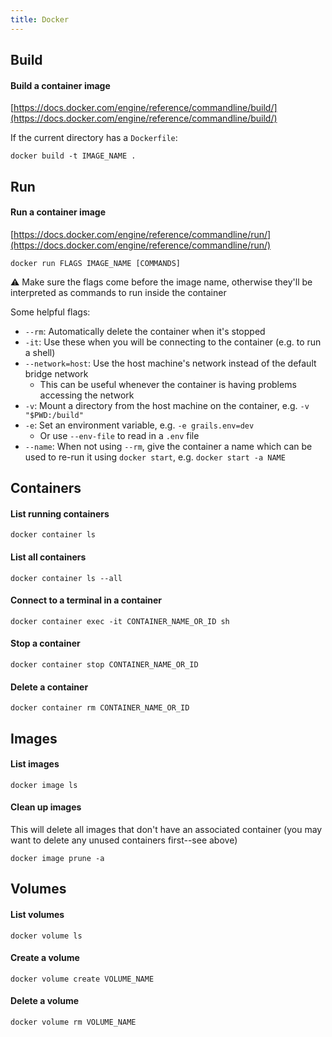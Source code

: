 ```yaml
---
title: Docker
---
```


## Build

#### Build a container image

[https://docs.docker.com/engine/reference/commandline/build/](https://docs.docker.com/engine/reference/commandline/build/)

If the current directory has a `Dockerfile`:

```
docker build -t IMAGE_NAME .
```

## Run

#### Run a container image

[https://docs.docker.com/engine/reference/commandline/run/](https://docs.docker.com/engine/reference/commandline/run/)

```
docker run FLAGS IMAGE_NAME [COMMANDS]
```

⚠ Make sure the flags come before the image name, otherwise they'll be interpreted as commands to run inside the container

Some helpful flags:

- `--rm`: Automatically delete the container when it's stopped
- `-it`: Use these when you will be connecting to the container (e.g. to run a shell)
- `--network=host`: Use the host machine's network instead of the default bridge network
  - This can be useful whenever the container is having problems accessing the network
- `-v`: Mount a directory from the host machine on the container, e.g. `-v "$PWD:/build"`
- `-e`: Set an environment variable, e.g. `-e grails.env=dev`
  - Or use `--env-file` to read in a `.env` file
- `--name`: When not using `--rm`, give the container a name which can be used to re-run it using `docker start`, e.g. `docker start -a NAME`

## Containers

#### List running containers

```
docker container ls
```

#### List all containers

```
docker container ls --all
```

#### Connect to a terminal in a container

```
docker container exec -it CONTAINER_NAME_OR_ID sh
```

#### Stop a container

```
docker container stop CONTAINER_NAME_OR_ID
```

#### Delete a container

```
docker container rm CONTAINER_NAME_OR_ID
```

## Images

#### List images

```
docker image ls
```

#### Clean up images

This will delete all images that don't have an associated container (you may want to delete any unused containers first--see above)

```
docker image prune -a
```

## Volumes

#### List volumes

```
docker volume ls
```

#### Create a volume

```
docker volume create VOLUME_NAME
```

#### Delete a volume

```
docker volume rm VOLUME_NAME
```
